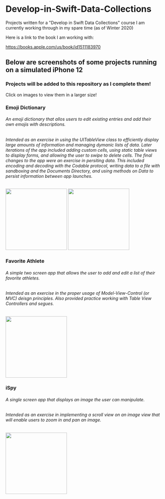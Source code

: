 # Develop-in-Swift-Data-Collections
Projects written for a "Develop in Swift Data Collections" course I am currently working through in my spare time (as of Winter 2020)

Here is a link to the book I am working with: 

https://books.apple.com/us/book/id1511183970

## Below are screenshots of some projects running on a simulated iPhone 12 
### Projects will be added to this repository as I complete them!
Click on images to view them in a larger size!

### Emoji Dictionary
###### An emoji dictionary that allos users to edit existing entries and add their own emojis with descriptions.
###### Intended as an exercise in using the UITableView class to efficiently display large amounts of information and managing dymanic lists of data. Later iterations of the app included adding custom cells, using static table views to display forms, and allowing the user to swipe to delete cells. The final changes to the app were an exercise in persiting data. This included encoding and decoding with the Codable protocol, writing data to a file with sandboxing and the Documents Directory, and using methods on Data to persist information between app launches. 

<img src="https://user-images.githubusercontent.com/55996049/104946497-24a2b780-5988-11eb-8d0a-e60caf6a6e55.png" width="200">
<img src="https://user-images.githubusercontent.com/55996049/104946494-23718a80-5988-11eb-8719-2a6e3450f4a4.png" width="200">

### Favorite Athlete
###### A simple two screen app that allows the user to add and edit a list of their favorite athletes. 
###### Intended as an exercise in the proper usage of Model-View-Control (or MVC) deisgn principles. Also provided practice working with Table View Controllers and segues. 

<img src="https://user-images.githubusercontent.com/55996049/104538210-6f6baa80-55e9-11eb-8388-a967eb492012.png" width="200">

### iSpy
###### A single screen app that displays an image the user can manipulate.
###### Intended as an exercise in implementing a scroll view on an image view that will enable users to zoom in and pan an image. 

<img src="https://user-images.githubusercontent.com/55996049/104539001-d3db3980-55ea-11eb-93a6-20b24037aca0.png" width="200">

